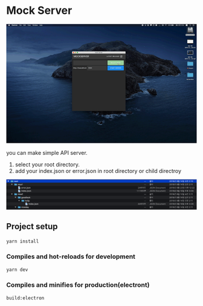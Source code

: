 # Mock Server 

![mock-server](https://github.com/joon610/readMEImg/blob/master/mock-server/mock-server.gif)


you can make simple API server.

1. select your root directory.
2. add your index.json or error.json in root directory or child directroy

![mock-server](https://github.com/joon610/readMEImg/blob/master/mock-server/root-directory.png)






## Project setup
```
yarn install
```

### Compiles and hot-reloads for development
```
yarn dev
```

### Compiles and minifies for production(electront)
```
build:electron
```

